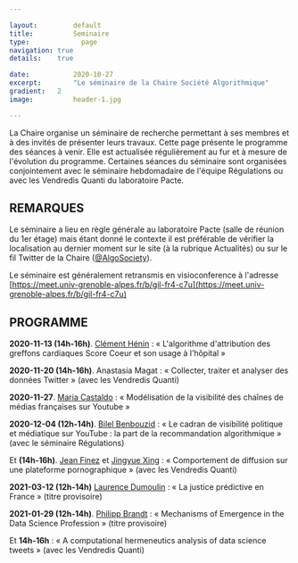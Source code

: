 ```yaml
---

layout:			default
title:  		Seminaire
type:			  page
navigation: true
details:    true

date:   		2020-10-27
excerpt: 		"Le séminaire de la Chaire Société Algorithmique"
gradient: 	2
image: 			header-1.jpg

---
```


La Chaire organise un séminaire de recherche permettant à ses membres et à des invités de présenter leurs travaux.
Cette page présente le programme des séances à venir. Elle est actualisée régulièrement au fur et à mesure de l'évolution du programme.
Certaines séances du séminaire sont organisées conjointement avec le séminaire hebdomadaire de l'équipe Régulations ou avec les Vendredis Quanti du laboratoire Pacte.

## REMARQUES

Le séminaire a lieu en règle générale au laboratoire Pacte (salle de réunion du 1er étage) mais étant donné le contexte 
il est préférable de vérifier la localisation au dernier moment sur le site (à la rubrique Actualités) ou sur le fil Twitter de la Chaire ([@AlgoSociety](https://twitter.com/AlgoSociety)).

Le séminaire est généralement retransmis en visioconference à l'adresse [https://meet.univ-grenoble-alpes.fr/b/gil-fr4-c7u](https://meet.univ-grenoble-alpes.fr/b/gil-fr4-c7u)

## PROGRAMME

**2020-11-13 (14h-16h)**. [Clément Hénin](https://planete.inrialpes.fr/people/chenin/) :  « L'algorithme d'attribution des greffons cardiaques Score Coeur et son usage à l’hôpital »

**2020-11-20 (14h-16h)**. Anastasia Magat : « Collecter, traiter et analyser des données Twitter » (avec les Vendredis Quanti)

**2020-11-27**. [Maria Castaldo](http://www.gipsa-lab.fr/page_pro.php?vid=3587) : « Modélisation de la visibilité des chaînes de médias françaises sur Youtube »

**2020-12-04 (12h-14h)**. [Bilel Benbouzid](http://ifris.org/membre/benbouzid-bilel/) : « Le cadran de visibilité politique et médiatique sur YouTube : la part de la recommandation algorithmique » (avec le séminaire Régulations)

Et **(14h-16h)**. [Jean Finez](https://www.pacte-grenoble.fr/membres/jean-finez) et [Jingyue Xing](https://www.pacte-grenoble.fr/membres/jingyue-xing) : « Comportement de diffusion sur une plateforme pornographique » (avec les Vendredis Quanti)

**2021-03-12 (12h-14h)** [Laurence Dumoulin](https://www.pacte-grenoble.fr/membres/laurence-dumoulin) : « La justice prédictive en France » (titre provisoire)

**2021-01-29 (12h-14h)**. [Philipp Brandt](https://www.sciencespo.fr/cso/fr/chercheur/Philipp%20Brandt/8423.html) : « Mechanisms of Emergence in the Data Science Profession » (titre provisoire)

Et **14h-16h** : « A computational hermeneutics analysis of data science tweets » (avec les Vendredis Quanti)
